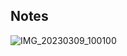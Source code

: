 ## Notes
![IMG_20230309_100100](https://user-images.githubusercontent.com/98945276/223917871-a72d168d-bf48-4583-ae91-dc6e1fad2357.JPG)
